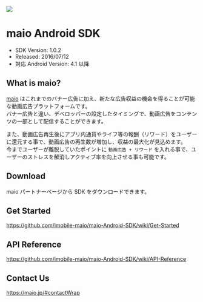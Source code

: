 ![](https://github.com/imobile-maio/maio-iOS-SDK/blob/wiki/doc/images/logo.png)

# maio Android SDK
- SDK Version: 1.0.2
- Released: 2016/07/12
- 対応 Android Version: 4.1 以降

## What is maio?
[maio](https://maio.jp/) はこれまでのバナー広告に加え、新たな広告収益の機会を得ることが可能な動画広告プラットフォームです。  
バナー広告と違い、デベロッパーの設定したタイミングで、動画広告をコンテンツの一部として配信することができます。

また、動画広告再生後にアプリ内通貨やライフ等の報酬（リワード）をユーザーに還元する事で、動画広告の再生数が増加し、収益の最大化が見込めます。  
今までユーザーが離脱していたポイントに `動画広告 + リワード` を入れる事で、ユーザーのストレスを解消しアクティブ率を向上させる事も可能です。  

## Download
maio パートナーページから SDK をダウンロードできます。

## Get Started
https://github.com/imobile-maio/maio-Android-SDK/wiki/Get-Started 

## API Reference
https://github.com/imobile-maio/maio-Android-SDK/wiki/API-Reference

## Contact Us
https://maio.jp/#contactWrap
